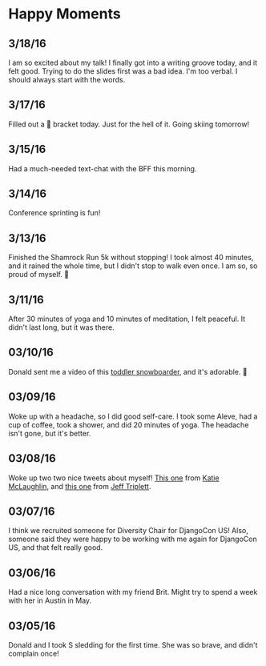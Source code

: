 # Happy Moments

3/18/16
--- 
I am so excited about my talk! I finally got into a writing groove today, and it felt good. Trying to do the slides first was a bad idea. I'm too verbal. I should always start with the words. 

3/17/16
--- 
Filled out a :basketball: bracket today. Just for the hell of it. Going skiing tomorrow! 

3/15/16
--- 
Had a much-needed text-chat with the BFF this morning. 

3/14/16
--- 
Conference sprinting is fun! 

3/13/16
--- 
Finished the Shamrock Run 5k without stopping! I took almost 40 minutes, and it rained the whole time, but I didn't stop to walk even once. I am so, so proud of myself. :shoe: 

3/11/16
--- 
After 30 minutes of yoga and 10 minutes of meditation, I felt peaceful. It didn't last long, but it was there. 

03/10/16
--- 
Donald sent me a video of this [toddler snowboarder](https://www.youtube.com/watch?v=X6O3yBa0BfM&feature=youtu.be), and it's adorable. :ski:

03/09/16
--- 
Woke up with a headache, so I did good self-care. I took some Aleve, had a cup of coffee, took a shower, and did 20 minutes of yoga. The headache isn't gone, but it's better. 

03/08/16
--- 
Woke up two two nice tweets about myself! [This one](https://twitter.com/glasnt/status/707123571378683904) from [Katie McLaughlin](https://twitter.com/glasnt), and [this one](https://twitter.com/webology/status/707234225313873920) from [Jeff Triplett](https://twitter.com/webology). 

03/07/16
--- 
I think we recruited someone for Diversity Chair for DjangoCon US! Also, someone said they were happy to be working with me again for DjangoCon US, and that felt really good. 

03/06/16
---
Had a nice long conversation with my friend Brit. Might try to spend a week with her in Austin in May. 

03/05/16
--- 
Donald and I took S sledding for the first time. She was so brave, and didn't complain once!
